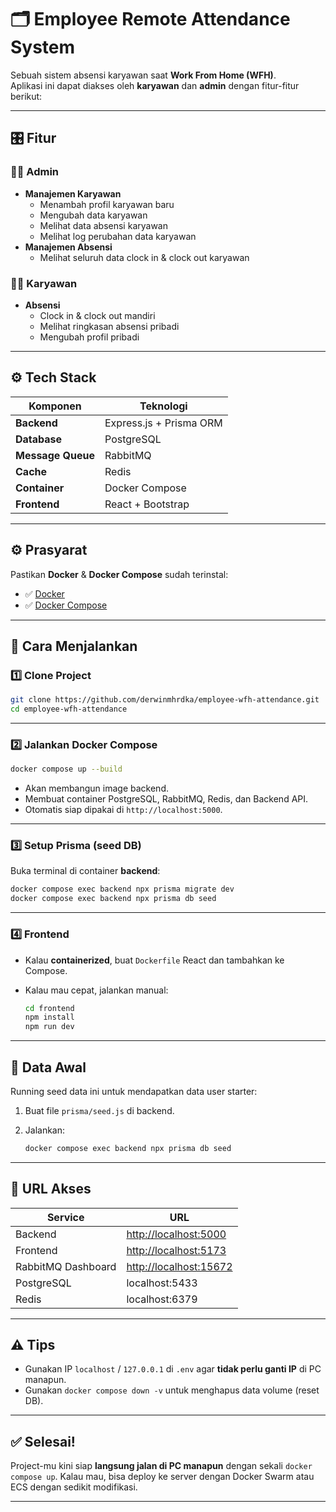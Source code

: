 # 🗂️ Employee Remote Attendance System

Sebuah sistem absensi karyawan saat **Work From Home (WFH)**.  
Aplikasi ini dapat diakses oleh **karyawan** dan **admin** dengan fitur-fitur berikut:

---

## 🎛️ Fitur

### 👨‍💼 Admin
- **Manajemen Karyawan**
  - Menambah profil karyawan baru
  - Mengubah data karyawan
  - Melihat data absensi karyawan
  - Melihat log perubahan data karyawan
- **Manajemen Absensi**
  - Melihat seluruh data clock in & clock out karyawan

### 👨‍💻 Karyawan
- **Absensi**
  - Clock in & clock out mandiri
  - Melihat ringkasan absensi pribadi
  - Mengubah profil pribadi

---

## ⚙️ Tech Stack

| Komponen         | Teknologi                     |
| ---------------- | ----------------------------- |
| **Backend**      | Express.js + Prisma ORM       |
| **Database**     | PostgreSQL                    |
| **Message Queue**| RabbitMQ                      |
| **Cache**        | Redis                         |
| **Container**    | Docker Compose                |
| **Frontend**     | React + Bootstrap             |

---

## ⚙️ Prasyarat

Pastikan **Docker** & **Docker Compose** sudah terinstal:

- ✅ [Docker](https://www.docker.com/)
- ✅ [Docker Compose](https://docs.docker.com/compose/)

---

## 🚀 Cara Menjalankan

### 1️⃣ Clone Project

```bash
git clone https://github.com/derwinmhrdka/employee-wfh-attendance.git
cd employee-wfh-attendance
```

---

### 2️⃣ **Jalankan Docker Compose**

```bash
docker compose up --build
```

* Akan membangun image backend.
* Membuat container PostgreSQL, RabbitMQ, Redis, dan Backend API.
* Otomatis siap dipakai di `http://localhost:5000`.

---

### 3️⃣ **Setup Prisma (seed DB)**

Buka terminal di container **backend**:

```bash
docker compose exec backend npx prisma migrate dev
docker compose exec backend npx prisma db seed
```

---

### 4️⃣ **Frontend**

* Kalau **containerized**, buat `Dockerfile` React dan tambahkan ke Compose.
* Kalau mau cepat, jalankan manual:

  ```bash
  cd frontend
  npm install
  npm run dev
  ```

---

## 🌱 Data Awal

Running seed data ini untuk mendapatkan data user starter:

1. Buat file `prisma/seed.js` di backend.
2. Jalankan:

   ```bash
   docker compose exec backend npx prisma db seed
   ```

---

## 📍 URL Akses

| Service            | URL                                              |
| ------------------ | ------------------------------------------------ |
| Backend            | [http://localhost:5000](http://localhost:5000)   |
| Frontend           | [http://localhost:5173](http://localhost:5173)   |
| RabbitMQ Dashboard | [http://localhost:15672](http://localhost:15672) |
| PostgreSQL         | localhost:5433                                   |
| Redis              | localhost:6379                                   |

---

## ⚠️ Tips

* Gunakan IP `localhost` / `127.0.0.1` di `.env` agar **tidak perlu ganti IP** di PC manapun.
* Gunakan `docker compose down -v` untuk menghapus data volume (reset DB).

---

## ✅ Selesai!

Project-mu kini siap **langsung jalan di PC manapun** dengan sekali `docker compose up`.
Kalau mau, bisa deploy ke server dengan Docker Swarm atau ECS dengan sedikit modifikasi.

---
